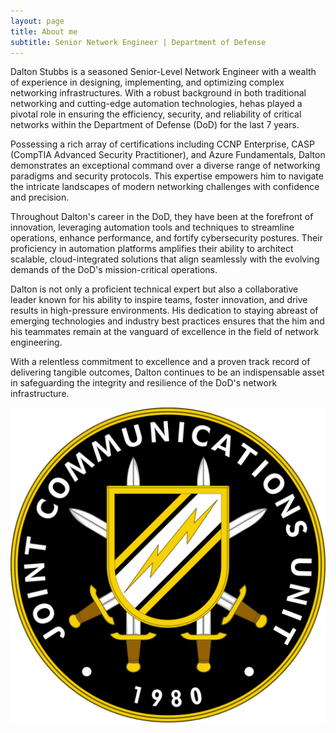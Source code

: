 ```yaml
---
layout: page
title: About me
subtitle: Senior Network Engineer | Department of Defense
---
```


Dalton Stubbs is a seasoned Senior-Level Network Engineer with a wealth of experience in designing, implementing, and optimizing complex networking infrastructures. With a robust background in both traditional networking and cutting-edge automation technologies, hehas played a pivotal role in ensuring the efficiency, security, and reliability of critical networks within the Department of Defense (DoD) for the last 7 years.

Possessing a rich array of certifications including CCNP Enterprise, CASP (CompTIA Advanced Security Practitioner), and Azure Fundamentals, Dalton demonstrates an exceptional command over a diverse range of networking paradigms and security protocols. This expertise empowers him to navigate the intricate landscapes of modern networking challenges with confidence and precision.

Throughout Dalton's career in the DoD, they have been at the forefront of innovation, leveraging automation tools and techniques to streamline operations, enhance performance, and fortify cybersecurity postures. Their proficiency in automation platforms amplifies their ability to architect scalable, cloud-integrated solutions that align seamlessly with the evolving demands of the DoD's mission-critical operations.

Dalton is not only a proficient technical expert but also a collaborative leader known for his ability to inspire teams, foster innovation, and drive results in high-pressure environments. His dedication to staying abreast of emerging technologies and industry best practices ensures that the him and his teammates remain at the vanguard of excellence in the field of network engineering.

With a relentless commitment to excellence and a proven track record of delivering tangible outcomes, Dalton continues to be an indispensable asset in safeguarding the integrity and resilience of the DoD's network infrastructure.


<img src="assets/img/JCU.png" alt="JCU" class="mx-auto d-block">

<!--- ### My story

To be honest, I'm having some trouble remembering right now, so why don't you just watch [my movie](https://en.wikipedia.org/wiki/The_Princess_Bride_%28film%29) and it will answer **all** your questions. -->
